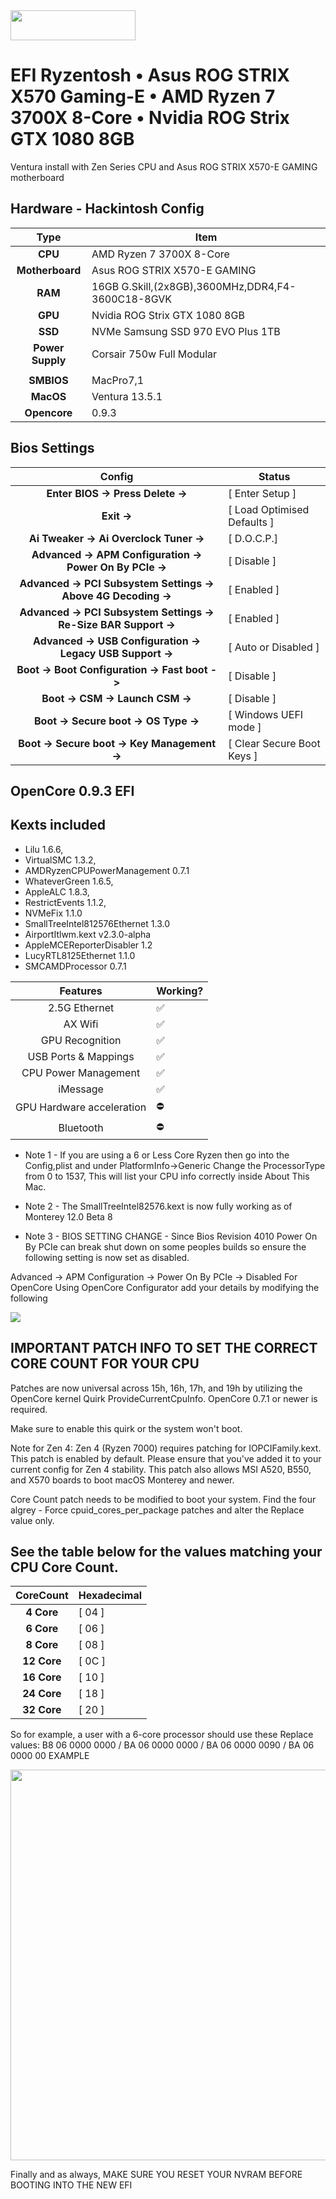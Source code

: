 <img src="https://github.com/acidanthera/OpenCorePkg/blob/master/Docs/Logos/OpenCore_with_text_Small.png" width="200" height="48" /> 

# EFI Ryzentosh • Asus ROG STRIX X570 Gaming-E • AMD Ryzen 7 3700X 8-Core • Nvidia ROG Strix GTX 1080 8GB

Ventura install with Zen Series CPU and Asus ROG STRIX X570-E GAMING motherboard

## Hardware - Hackintosh Config

|       Type       | Item                                   |
|:----------------:|----------------------------------------|
|     **CPU**      | AMD Ryzen 7 3700X 8-Core                      |
| **Motherboard**  | Asus ROG STRIX X570-E GAMING     |
|     **RAM**      | 16GB G.Skill,(2x8GB),3600MHz,DDR4,F4-3600C18-8GVK   |
|     **GPU**      | Nvidia ROG Strix GTX 1080 8GB  |
|     **SSD**      | NVMe Samsung SSD 970 EVO Plus 1TB   |
| **Power Supply** | Corsair 750w Full Modular  |
|                  |                                        |
|    **SMBIOS**    | MacPro7,1                           |
|    **MacOS**     | Ventura 13.5.1                       |
|   **Opencore**   | 0.9.3                             |


## Bios Settings

|        Config                                                    | Status                     |
|:----------------------------------------------------------------:|----------------------------|
| **Enter BIOS -> Press Delete ->**                                | [ Enter Setup ]            |
| **Exit ->**                                                      | [ Load Optimised Defaults ]|
| **Ai Tweaker -> Ai Overclock Tuner ->**                          | [ D.O.C.P.]                |
| **Advanced -> APM Configuration -> Power On By PCIe ->**         | [ Disable ]                |
| **Advanced -> PCI Subsystem Settings -> Above 4G Decoding ->**   | [ Enabled ]                |
| **Advanced -> PCI Subsystem Settings -> Re-Size BAR Support ->** | [ Enabled ]                |
| **Advanced -> USB Configuration -> Legacy USB Support ->**       | [ Auto or Disabled ]       |
| **Boot -> Boot Configuration -> Fast boot ->**                   | [ Disable ]                |
| **Boot -> CSM -> Launch CSM ->**                                 | [ Disable ]                |
| **Boot -> Secure boot -> OS Type ->**                            | [ Windows UEFI mode ]      |
| **Boot -> Secure boot -> Key Management ->**                     | [ Clear Secure Boot Keys ] |


## OpenCore 0.9.3 EFI

## Kexts included

* Lilu 1.6.6,
* VirtualSMC 1.3.2,
* AMDRyzenCPUPowerManagement 0.7.1
* WhateverGreen 1.6.5,
* AppleALC 1.8.3,
* RestrictEvents 1.1.2,
* NVMeFix 1.1.0
* SmallTreeIntel812576Ethernet 1.3.0
* AirportItlwm.kext v2.3.0-alpha
* AppleMCEReporterDisabler 1.2
* LucyRTL8125Ethernet 1.1.0
* SMCAMDProcessor 0.7.1

|        Features         |   Working?  |
|:-----------------------:|------------ |
|      2.5G Ethernet      |    ✅     |
|         AX Wifi         |    ✅     |
|     GPU Recognition     |    ✅     |
|   USB Ports & Mappings  |    ✅     |
|   CPU Power Management  |    ✅     |
|         iMessage        |    ✅     |
|GPU Hardware acceleration|    ⛔️     |
|        Bluetooth        |    ⛔️     |

* Note 1 - If you are using a 6 or Less Core Ryzen then go into the Config,plist and under PlatformInfo->Generic Change the ProcessorType from 0 to 1537, This will list your CPU info correctly inside About This Mac.

* Note 2 - The SmallTreeIntel82576.kext is now fully working as of Monterey 12.0 Beta 8

* Note 3 - BIOS SETTING CHANGE - Since Bios Revision 4010 Power On By PCIe can break shut down on some peoples builds so ensure the following setting is now set as disabled.

Advanced -> APM Configuration -> Power On By PCIe -> Disabled
For OpenCore Using OpenCore Configurator add your details by modifying the following

<img src="https://i.imgur.com/sSquwww.png"/>

## IMPORTANT PATCH INFO TO SET THE CORRECT CORE COUNT FOR YOUR CPU

Patches are now universal across 15h, 16h, 17h, and 19h by utilizing the OpenCore kernel Quirk ProvideCurrentCpuInfo. OpenCore 0.7.1 or newer is required.

Make sure to enable this quirk or the system won't boot.

Note for Zen 4: Zen 4 (Ryzen 7000) requires patching for IOPCIFamily.kext.
This patch is enabled by default. Please ensure that you've added it to your current config for Zen 4 stability. This patch also allows MSI A520, B550, and X570 boards to boot macOS Monterey and newer.

Core Count patch needs to be modified to boot your system. Find the four algrey - Force cpuid_cores_per_package patches and alter the Replace value only.

## See the table below for the values matching your CPU Core Count.

|        CoreCount      | Hexadecimal |
|:---------------------:|------------ |
|     **4 Core**        | [   04    ] |
|     **6 Core**        | [   06    ] |
|     **8 Core**        | [   08    ] |
|     **12 Core**       | [   0C    ] |
|     **16 Core**       | [   10    ] |
|     **24 Core**       | [   18    ] |
|     **32 Core**       | [   20    ] |

So for example, a user with a 6-core processor should use these Replace values: B8 06 0000 0000 / BA 06 0000 0000 / BA 06 0000 0090 / BA 06 0000 00
EXAMPLE



<img src="https://i.imgur.com/BbGgsap.png" width="736" height="625" /> 


Finally and as always, MAKE SURE YOU RESET YOUR NVRAM BEFORE BOOTING INTO THE NEW EFI
